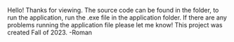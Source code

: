 Hello! Thanks for viewing. The source code can be found in the folder, to run the application, run the .exe file in the application folder. If there are any problems running the application file please let me know! This project was created Fall of 2023.
-Roman
